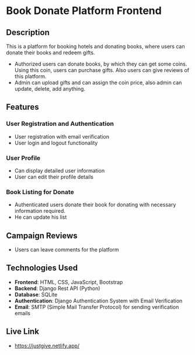 # Book Donate Platform Frontend

## Description

This is a platform for booking hotels and donating books, where users can donate their books and redeem gifts.
  - Authorized users can donate books, by which they can get some coins. Using this coin, users
     can purchase gifts. Also users can give reviews of this platform.
  - Admin can upload gifts and can assign the coin price, also admin can update, delete, add
     anything. 

## Features

### User Registration and Authentication 
- User registration with email verification
- User login and logout functionality

### User Profile

- Can display detailed user information
- User can edit their profile details

### Book Listing for Donate

- Authenticated users donate their book for donating with necessary information required. 
- He can update his list

## Campaign Reviews

- Users can leave comments for the platform

## Technologies Used

- **Frontend**: HTML, CSS, JavaScript, Bootstrap
- **Backend**: Django Rest API (Python)
- **Database**: SQLite 
- **Authentication**: Django Authentication System with Email Verification
- **Email**: SMTP (Simple Mail Transfer Protocol) for sending verification emails
## Live Link
- https://justgive.netlify.app/

